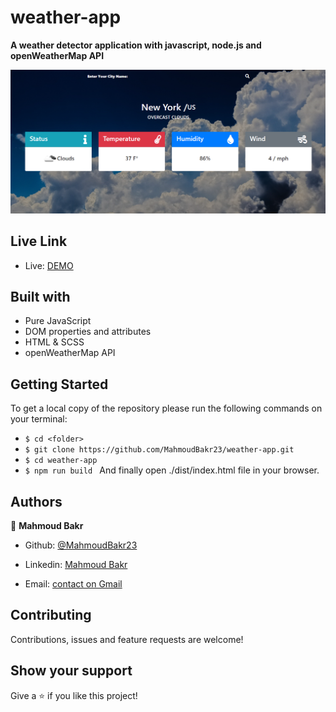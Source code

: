 # weather-app

**A weather detector application with javascript, node.js and openWeatherMap API**

![screenshot](./images/Screenshot.png)

## Live Link

- Live: [DEMO](https://rawcdn.githack.com/MahmoudBakr23/weather-app/a0d4648c60d6b53f5c03eaa34c149ca69cb09f0b/dist/index.html)

## Built with

- Pure JavaScript
- DOM properties and attributes
- HTML & SCSS
- openWeatherMap API

## Getting Started
To get a local copy of the repository please run the following commands on your terminal:
- ```$ cd <folder>```
- ```$ git clone https://github.com/MahmoudBakr23/weather-app.git ```
- ```$ cd weather-app ```
- ```$ npm run build ```
And finally open ./dist/index.html file in your browser.

## Authors

👤 **Mahmoud Bakr**
- Github: [@MahmoudBakr23](https://github.com/MahmoudBakr23)

- Linkedin: [Mahmoud Bakr](https://www.linkedin.com/in/m-bakr/)

- Email: [contact on Gmail](mbakr6821@gmail.com)

##    Contributing

Contributions, issues and feature requests are welcome!

## Show your support

Give a ⭐️ if you like this project!